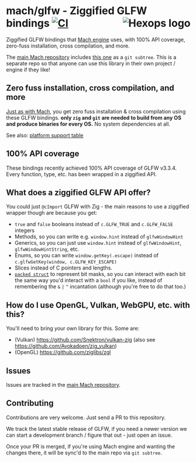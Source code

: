 # mach/glfw - Ziggified GLFW bindings [![CI](https://github.com/hexops/mach-glfw/workflows/CI/badge.svg)](https://github.com/hexops/mach-glfw/actions) <a href="https://hexops.com"><img align="right" alt="Hexops logo" src="https://raw.githubusercontent.com/hexops/media/main/readme.svg"></img></a>

Ziggified GLFW bindings that [Mach engine](https://github.com/hexops/mach) uses, with 100% API coverage, zero-fuss installation, cross compilation, and more.

The [main Mach repository](https://github.com/hexops/mach) includes [this one](https://github.com/hexops/mach-glfw) as a `git subtree`. This is a separate repo so that anyone can use this library in their own project / engine if they like!

## Zero fuss installation, cross compilation, and more

[Just as with Mach](https://github.com/hexops/mach#zero-fuss-installation--cross-compilation), you get zero fuss installation & cross compilation using these GLFW bindings. **only `zig` and `git` are needed to build from any OS and produce binaries for every OS.** No system dependencies at all.

See also: [platform support table](https://github.com/hexops/mach#supported-platforms)

## 100% API coverage

These bindings recently achieved 100% API coverage of GLFW v3.3.4. Every function, type, etc. has been wrapped in a ziggified API.

## What does a ziggified GLFW API offer?

You could just `@cImport` GLFW with Zig - the main reasons to use a ziggified wrapper though are because you get:

* `true` and `false` booleans instead of `c.GLFW_TRUE` and `c.GLFW_FALSE` integers
* Methods, so you can write e.g. `window.hint` instead of `glfwWindowHint`
* Generics, so you can just use `window.hint` instead of `glfwWindowHint`, `glfwWindowHintString`, etc.
* Enums, so you can write `window.getKey(.escape)` instead of `c.glfwGetKey(window, c.GLFW_KEY_ESCAPE)`
* Slices instead of C pointers and lengths.
* [`packed struct`](https://ziglang.org/documentation/master/#packed-struct) to represent bit masks, so you can interact with each bit the same way you'd interact with a `bool` if you like, instead of remembering the `&` `|` `^` incantation (although you're free to do that too.)

## How do I use OpenGL, Vulkan, WebGPU, etc. with this?

You'll need to bring your own library for this. Some are:

* (Vulkan) https://github.com/Snektron/vulkan-zig (also see https://github.com/Avokadoen/zig_vulkan)
* (OpenGL) https://github.com/ziglibs/zgl

## Issues

Issues are tracked in the [main Mach repository](https://github.com/hexops/mach/issues?q=is%3Aissue+is%3Aopen+label%3Aglfw).

## Contributing

Contributions are very welcome. Just send a PR to this repository.

We track the latest stable release of GLFW, if you need a newer version we can start a development branch / figure that out - just open an issue.

Once your PR is merged, if you're using Mach engine and wanting the changes there, it will be sync'd to the main repo via `git subtree`.
